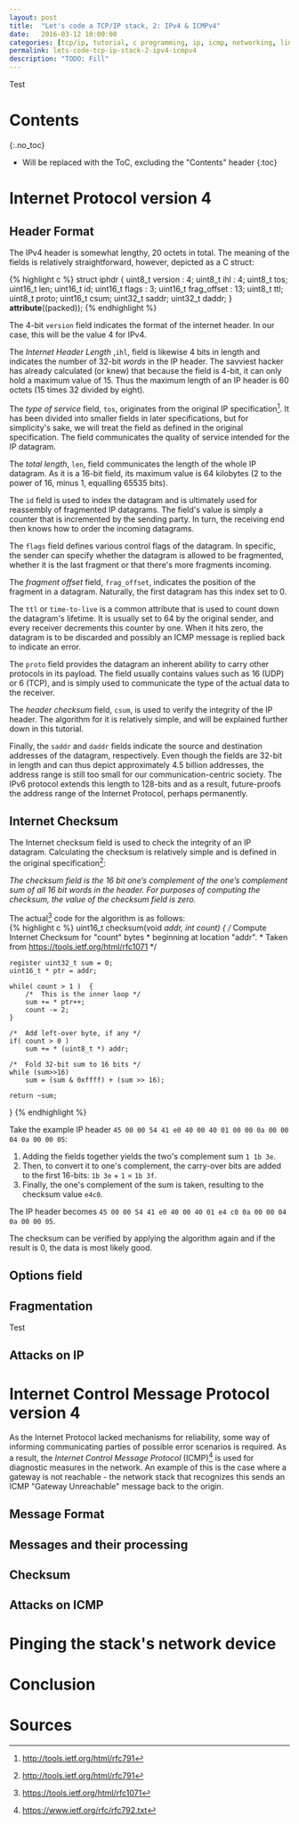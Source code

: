 ```yaml
---
layout: post
title:  "Let's code a TCP/IP stack, 2: IPv4 & ICMPv4"
date:   2016-03-12 10:00:00
categories: [tcp/ip, tutorial, c programming, ip, icmp, networking, linux]
permalink: lets-code-tcp-ip-stack-2-ipv4-icmpv4
description: "TODO: Fill"
---
```


Test

# Contents
{:.no_toc}

* Will be replaced with the ToC, excluding the "Contents" header
{:toc}

# Internet Protocol version 4

## Header Format

The IPv4 header is somewhat lengthy, 20 octets in total. The meaning of the fields is relatively straightforward, however, depicted as a C struct:

{% highlight c %}
struct iphdr {
    uint8_t version : 4;
    uint8_t ihl : 4;
    uint8_t tos;
    uint16_t len;
    uint16_t id;
    uint16_t flags : 3;
    uint16_t frag_offset : 13;
    uint8_t ttl;
    uint8_t proto;
    uint16_t csum;
    uint32_t saddr;
    uint32_t daddr;
} __attribute__((packed));
{% endhighlight %}

The 4-bit `version` field indicates the format of the internet header. In our case, this will be the value 4 for IPv4.

The _Internet Header Length_ ,`ihl`,  field is likewise 4 bits in length and indicates the number of 32-bit _words_ in the IP header. The savviest hacker has already calculated (or knew) that because the field is 4-bit, it can only hold a maximum value of 15. Thus the maximum length of an IP header is 60 octets (15 times 32 divided by eight).

The _type of service_ field, `tos`, originates from the original IP specification[^ipv4-spec]. It has been divided into smaller fields in later specifications, but for simplicity's sake, we will treat the field as defined in the original specification. The field communicates the quality of service intended for the IP datagram.  

The _total length_, `len`, field communicates the length of the whole IP datagram. As it is a 16-bit field, its maximum value is 64 kilobytes (2 to the power of 16, minus 1, equalling 65535 bits).

The `id` field is used to index the datagram and is ultimately used for reassembly of fragmented IP datagrams. The field's value is simply a counter that is incremented by the sending party. In turn, the receiving end then knows how to order the incoming datagrams.

The `flags` field defines various control flags of the datagram. In specific, the sender can specify whether the datagram is allowed to be fragmented, whether it is the last fragment or that there's more fragments incoming.

The _fragment offset_ field, `frag_offset`, indicates the position of the fragment in a datagram. Naturally, the first datagram has this index set to 0.

The `ttl` or `time-to-live` is a common attribute that is used to count down the datagram's lifetime. It is usually set to 64 by the original sender, and every receiver decrements this counter by one. When it hits zero, the datagram is to be discarded and possibly an ICMP message is replied back to indicate an error.

The `proto` field provides the datagram an inherent ability to carry other protocols in its payload. The field usually contains values such as 16 (UDP) or 6 (TCP), and is simply used to communicate the type of the actual data to the receiver. 

The _header checksum_ field, `csum`, is used to verify the integrity of the IP header. The algorithm for it is relatively simple, and will be explained further down in this tutorial.

Finally, the `saddr` and `daddr` fields indicate the source and destination addresses of the datagram, respectively. Even though the fields are 32-bit in length and can thus depict approximately 4.5 billion addresses, the address range is still too small for our communication-centric society. The IPv6 protocol extends this length to 128-bits and as a result, future-proofs the address range of the Internet Protocol, perhaps permanently.

## Internet Checksum

The Internet checksum field is used to check the integrity of an IP datagram. Calculating the checksum is relatively simple and is defined in the original specification[^ipv4-spec]:

  _The checksum field is the 16 bit one’s complement of the one’s complement sum of all 16 bit words in the header.  For purposes of computing the checksum, the value of the checksum field is zero._

The actual[^internet-checksum-spec] code for the algorithm is as follows:  
{% highlight c %}
uint16_t checksum(void *addr, int count)
{
    /* Compute Internet Checksum for "count" bytes
     *         beginning at location "addr".
     * Taken from https://tools.ietf.org/html/rfc1071
     */

    register uint32_t sum = 0;
    uint16_t * ptr = addr;

    while( count > 1 )  {
        /*  This is the inner loop */
        sum += * ptr++;
        count -= 2;
    }

    /*  Add left-over byte, if any */
    if( count > 0 )
        sum += * (uint8_t *) addr;

    /*  Fold 32-bit sum to 16 bits */
    while (sum>>16)
        sum = (sum & 0xffff) + (sum >> 16);

    return ~sum;
}
{% endhighlight %}

Take the example IP header `45 00 00 54 41 e0 40 00 40 01 00 00 0a 00 00 04 0a 00 00 05`:

1. Adding the fields together yields the two's complement sum `1 1b 3e`.
2. Then, to convert it to one's complement, the carry-over bits are added to the first 16-bits: `1b 3e` + `1` = `1b 3f`.
3. Finally, the one's complement of the sum is taken, resulting to the checksum value `e4c0`.

The IP header becomes `45 00 00 54 41 e0 40 00 40 01 e4 c0 0a 00 00 04 0a 00 00 05`.

The checksum can be verified by applying the algorithm again and if the result is 0, the data is most likely good. 

## Options field

## Fragmentation 

Test 

## Attacks on IP

# Internet Control Message Protocol version 4

As the Internet Protocol lacked mechanisms for reliability, some way of informing communicating parties of possible error scenarios is required. As a result, the _Internet Control Message Protocol_ (ICMP)[^icmpv4-spec] is used for diagnostic measures in the network. An example of this is the case where a gateway is not reachable - the network stack that recognizes this sends an ICMP "Gateway Unreachable" message back to the origin.

## Message Format

## Messages and their processing

## Checksum

## Attacks on ICMP

# Pinging the stack's network device

# Conclusion

# Sources
[^tcp-roadmap]:<https://tools.ietf.org/html/rfc7414>
[^ipv4-spec]:<http://tools.ietf.org/html/rfc791>
[^icmpv4-spec]:<https://www.ietf.org/rfc/rfc792.txt>
[^internet-checksum-spec]:<https://tools.ietf.org/html/rfc1071>